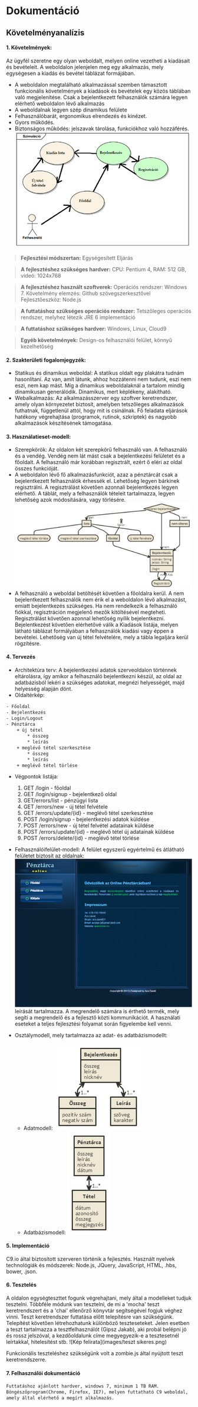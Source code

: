 # Dokumentáció

## Követelményanalízis


#### 1. Követelmények:
Az ügyfél szeretne egy olyan weboldalt, melyen online vezetheti a kiadásait és bevételeit. A weboldalon jelenjelen meg egy alkalmazás, mely egységesen a kiadás és bevétel táblázat formájában.
- A weboldalon megtalálható alkalmazással szemben támasztott funkcionális követelmények a kiadások és bevételek egy közös táblában való megjelenítése. Csak a bejelentkezett felhasználók számára legyen elérhető weboldalon lévő alkalmazás
- A weboldalnak legyen szép dinamikus felülete
- Felhasználóbarát, ergonomikus elrendezés és kinézet.
- Gyors működés.
- Biztonságos működés: jelszavak tárolása, funkciókhoz való hozzáférés.
![Kép felirata](images/bejaras.png)

>**Fejlesztési módszertan:** 
Egységesített Eljárás

>**A fejlesztéshez szükséges hardver:**
CPU: Pentium 4, RAM: 512 GB, videó: 1024x768

>**A fejlesztéshez használt szoftverek:**
Operációs rendszer: Windows 7.
Követelmény elemzés: Github szövegszerkesztővel
Fejlesztőeszköz: Node.js

>**A futtatáshoz szükséges operációs rendszer:**
Tetszőleges operációs rendszer, melyhez létezik JRE 6 implementáció

>**A futtatáshoz szükséges hardver:**
Windows, Linux, Cloud9

>**Egyéb követelmények:**
Design-os felhasználói felület, könnyű kezelhetőség

    
#### 2. Szakterületi fogalomjegyzék:
* Statikus és dinamikus weboldal: A statikus oldalt egy plakátra tudnám hasonlítani. Az van, amit látunk, ahhoz         hozzátenni nem tudunk, eszi nem eszi, nem kap mást. Míg a dinamikus weboldalaknál a tartalom mindig dinamikusan generálódik. Dinamikus, mert képlékeny, alakítható.
* Webalkalmazás: Az alkalmazásszerver egy szoftver keretrendszer, amely olyan környezetet biztosít, amelyben tetszőleges alkalmazások futhatnak, függetlenül attól, hogy mit is csinálnak. Fő feladata eljárások hatékony végrehajtása (programok, rutinok, szkriptek) és nagyobb alkalmazások készítésének támogatása.


#### 3. Használatieset-modell:
* Szerepkörök: 
Az oldalon két szerepkörű felhasználó van. A felhasználó és a vendég. Vendég nem lát mást csak a bejelentkezési felületet és a főoldalt. A felhasználó már korábban regisztrált, ezért ő eléri az oldal összes funkcióját.
* A weboldalon lévő fő alkalmazásfunkciót, azaz a pénztárcát csak a bejelentkezett felhasználók érhessék el. Lehetőség legyen bárkinek regisztrálni. A regisztrálást követően azonnali bejelentkezés legyen elérhető. A táblát, mely a felhasználók tételeit tartalmazza, legyen lehetőség azok módosítására, vagy törlésére.
   ![Kép felirata](images/kep4.png)
* A felhasználó a weboldal betöltését követően a főoldalra kerül. A nem bejelentkezett felhasználók nem érik el a weboldalon lévő alkalmazást, emiatt bejelentkezés szükséges. Ha nem rendelkezik a felhasználó fiókkal, regisztráción megjelenő mezők kitöltésével megteheti. Regisztrálást követően azonnal lehetőség nyílik bejelentkezni. Bejelentkezést követően elérhetővé válik a Kiadások listája, melyen látható táblázat formályában a felhasználók kiadási vagy éppen a bevételei. Lehetőség van új tétel felvételére, mely a tábla legaljára kerül rögzítésre.

#### 4. Tervezés
* Architektúra terv:
A bejelentkezési adatok szerveoldalon történnek eltárolásra, így amikor a felhasználó bejelentkezni készül, az oldal az adatbázisból lekéri a szükséges adatokat, megnézi helyességét, majd helyesség alapján dönt.
* Oldaltérkép:
```
- Főoldal
- Bejelentkezés
- Login/Logout
- Pénztárca
    + új tétel
        * összeg
        * leírás
    + meglévő tétel szerkesztése
        * összeg
        * leírás
    + meglévő tétel törlése
```

* Végpontok listája:
    1. GET /login - főoldal
    2. GET /login/signup - bejelentkező oldal
    3. GET/errors/list - pénzügyi lista
    4. GET /errors/new - új tétel felvétele
    5. GET /errors/update/{id} - meglévő tétel szerkesztése
    7. POST /login/signup - bejelentkezési adatok küldése
    8. POST /errors/new - új tétel felvétel adatainak küldése
    9. POST /errors/update/{id} - meglévő tétel új adatainak küldése
    10. POST /errors/delete/{id} - meglévő tétel törlése

* Felhasználóifelület-modell:
A felület egyszerű egyértelmű és átlátható felületet biztosít az oldalnak:
![Kép felirata](images/kep1.png)
leírását tartalmazza. A megrendelő számára is érthető termék, mely segíti a megrendelő és a
fejlesztő közti kommunikációt. A használati eseteket a teljes fejlesztési folyamat során
figyelembe kell venni.

* Osztálymodell, mely tartalmazza az adat- és adatbázismodellt:
     - Adatmodell: 
                ![Kép felirata](images/kep2.png)
     - Adatbázismodell:
                ![Kép felirata](images/kep3.png)

#### 5. Implementáció
C9.io által biztosított szerveren történik a fejlesztés. 
Használt nyelvek technológiák és módszerek: Node.js, JQuery, JavaScript, HTML, .hbs, bower, .json.
   
 
#### 6. Tesztelés
A oldalon egységteszttet fogunk végrehajtani, mely által a modelleket tudjuk tesztelni. Többféle módunk van tesztelni, de mi a 'mocha' teszt keretrendszert és a 'chai' ellenőrző könyvtár segítségével fogjuk véghez vinni. Teszt keretrendszer futtatása előtt telepítésre van szükségünk.
Telepítést követően létrehozhatunk különböző teszteseteket. Jelen esetben a teszt tartalmazza a tesztfelhasználót (Gipsz Jakab), aki probál belépni jó és rossz jelszóval, a kezdőoldalunk címe megyegyezik-e a tesztesetnél leírtakkal, hitelesítést stb.
    ![Kép felirata](images/teszt sikeres.png)
    
Funkcionális teszteléshez szükségünk volt a zombie.js által nyújtott teszt keretrendszerre. 

#### 7. Felhasználói dokumentáció
    Futtatáshoz ajánlott hardver, windows 7, minimum 1 TB RAM. Böngészőprogram(Chrome, Firefox, IE7), melyen futtatható C9 weboldal, amely által elérhető a megírt alkalmazás. 

    
